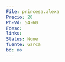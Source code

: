 ```yaml
---
File: princesa.alexa
Precio: 20
Ph-Vd: 54-60
Fdesc: 
links: 
Status: None
fuente: Garca
bd: no
---
```

